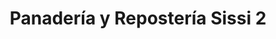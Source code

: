 ---
title: "Panadería y Repostería Sissi 2"
url: /guacimo/panaderia-y-reposteria-sissi-2/
shop: Bäckerei
---